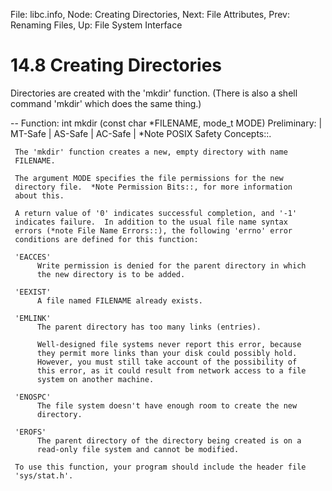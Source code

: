 File: libc.info,  Node: Creating Directories,  Next: File Attributes,  Prev: Renaming Files,  Up: File System Interface

14.8 Creating Directories
=========================

Directories are created with the 'mkdir' function.  (There is also a
shell command 'mkdir' which does the same thing.)

 -- Function: int mkdir (const char *FILENAME, mode_t MODE)
     Preliminary: | MT-Safe | AS-Safe | AC-Safe | *Note POSIX Safety
     Concepts::.

     The 'mkdir' function creates a new, empty directory with name
     FILENAME.

     The argument MODE specifies the file permissions for the new
     directory file.  *Note Permission Bits::, for more information
     about this.

     A return value of '0' indicates successful completion, and '-1'
     indicates failure.  In addition to the usual file name syntax
     errors (*note File Name Errors::), the following 'errno' error
     conditions are defined for this function:

     'EACCES'
          Write permission is denied for the parent directory in which
          the new directory is to be added.

     'EEXIST'
          A file named FILENAME already exists.

     'EMLINK'
          The parent directory has too many links (entries).

          Well-designed file systems never report this error, because
          they permit more links than your disk could possibly hold.
          However, you must still take account of the possibility of
          this error, as it could result from network access to a file
          system on another machine.

     'ENOSPC'
          The file system doesn't have enough room to create the new
          directory.

     'EROFS'
          The parent directory of the directory being created is on a
          read-only file system and cannot be modified.

     To use this function, your program should include the header file
     'sys/stat.h'.

